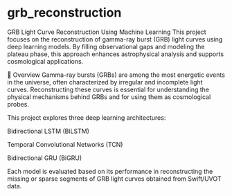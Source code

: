 # grb_reconstruction
GRB Light Curve Reconstruction Using Machine Learning
This project focuses on the reconstruction of gamma-ray burst (GRB) light curves using deep learning models. By filling observational gaps and modeling the plateau phase, this approach enhances astrophysical analysis and supports cosmological applications.

🚀 Overview
Gamma-ray bursts (GRBs) are among the most energetic events in the universe, often characterized by irregular and incomplete light curves. Reconstructing these curves is essential for understanding the physical mechanisms behind GRBs and for using them as cosmological probes.

This project explores three deep learning architectures:

Bidirectional LSTM (BiLSTM)

Temporal Convolutional Networks (TCN)

Bidirectional GRU (BiGRU)

Each model is evaluated based on its performance in reconstructing the missing or sparse segments of GRB light curves obtained from Swift/UVOT data.


